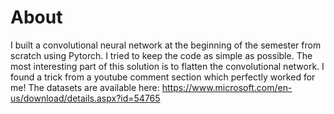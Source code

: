 # About
I built a convolutional neural network at the beginning of the semester from scratch using Pytorch. I tried to keep the code as simple as possible. The most interesting part of this solution is to flatten the convolutional network. I found a trick from a youtube comment section which perfectly worked for me! 
The datasets are available here: https://www.microsoft.com/en-us/download/details.aspx?id=54765

